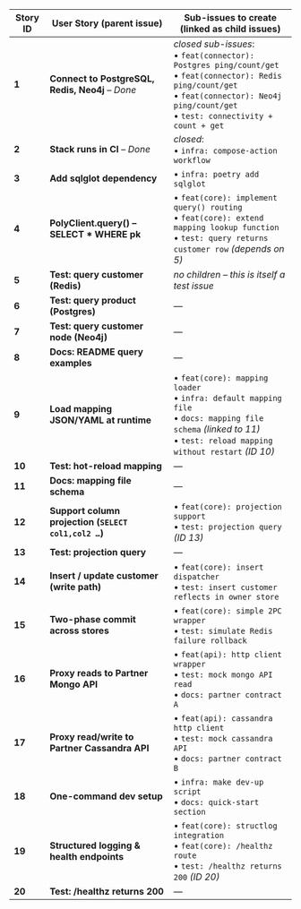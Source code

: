 | **Story ID** | User Story (parent issue)                            | Sub-issues to create (linked as **child** issues)                                                                                                                                                       |
|--------------|------------------------------------------------------|---------------------------------------------------------------------------------------------------------------------------------------------------------------------------------------------------------|
| **1**        | **Connect to PostgreSQL, Redis, Neo4j** – *Done*     | *closed sub-issues*: <br>• `feat(connector): Postgres ping/count/get`<br>• `feat(connector): Redis ping/count/get`<br>• `feat(connector): Neo4j ping/count/get`<br>• `test: connectivity + count + get` |
| **2**        | **Stack runs in CI** – *Done*                        | *closed*: <br>• `infra: compose-action workflow`                                                                                                                                                        |
| **3**        | **Add sqlglot dependency**                           | • `infra: poetry add sqlglot`                                                                                                                                                                           |
| **4**        | **PolyClient.query() – SELECT \* WHERE pk**          | • `feat(core): implement query() routing`<br>• `feat(core): extend mapping lookup function`<br>• `test: query returns customer row` *(depends on 5)*                                                    |
| **5**        | **Test: query customer (Redis)**                     | *no children – this is itself a test issue*                                                                                                                                                             |
| **6**        | **Test: query product (Postgres)**                   | —                                                                                                                                                                                                       |
| **7**        | **Test: query customer node (Neo4j)**                | —                                                                                                                                                                                                       |
| **8**        | **Docs: README query examples**                      | —                                                                                                                                                                                                       |
| **9**        | **Load mapping JSON/YAML at runtime**                | • `feat(core): mapping loader`<br>• `infra: default mapping file`<br>• `docs: mapping file schema` *(linked to 11)*<br>• `test: reload mapping without restart` *(ID 10)*                               |
| **10**       | **Test: hot-reload mapping**                         | —                                                                                                                                                                                                       |
| **11**       | **Docs: mapping file schema**                        | —                                                                                                                                                                                                       |
| **12**       | **Support column projection (`SELECT col1,col2 …`)** | • `feat(core): projection support`<br>• `test: projection query` *(ID 13)*                                                                                                                              |
| **13**       | **Test: projection query**                           | —                                                                                                                                                                                                       |
| **14**       | **Insert / update customer (write path)**            | • `feat(core): insert dispatcher`<br>• `test: insert customer reflects in owner store`                                                                                                                  |
| **15**       | **Two-phase commit across stores**                   | • `feat(core): simple 2PC wrapper`<br>• `test: simulate Redis failure rollback`                                                                                                                         |
| **16**       | **Proxy reads to Partner Mongo API**                 | • `feat(api): http client wrapper`<br>• `test: mock mongo API read`<br>• `docs: partner contract A`                                                                                                     |
| **17**       | **Proxy read/write to Partner Cassandra API**        | • `feat(api): cassandra http client`<br>• `test: mock cassandra API`<br>• `docs: partner contract B`                                                                                                    |
| **18**       | **One-command dev setup**                            | • `infra: make dev-up script`<br>• `docs: quick-start section`                                                                                                                                          |
| **19**       | **Structured logging & health endpoints**            | • `feat(core): structlog integration`<br>• `feat(core): /healthz route`<br>• `test: /healthz returns 200` *(ID 20)*                                                                                     |
| **20**       | **Test: /healthz returns 200**                       | —                                                                                                                                                                                                       |

